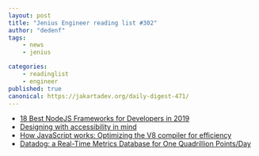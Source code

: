 ```yaml
---
layout: post
title: "Jenius Engineer reading list #302"
author: "dedenf"
tags:
    - news
    - jenius

categories:
    - readinglist
    - engineer
published: true
canonical: https://jakartadev.org/daily-digest-471/
---
```


- [18 Best NodeJS Frameworks for Developers in 2019](https://www.tecmint.com/best-nodejs-frameworks-for-developers/)
- [Designing with accessibility in mind](https://blog.scottlogic.com/2019/09/11/Designing-with-accessibility-in-mind.html)
- [How JavaScript works: Optimizing the V8 compiler for efficiency](https://blog.logrocket.com/how-javascript-works-optimizing-the-v8-compiler-for-efficiency/)
- [Datadog: a Real-Time Metrics Database for One Quadrillion Points/Day](https://www.infoq.com/presentations/datadog-metrics-db/)
